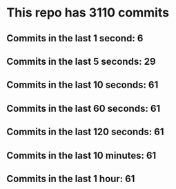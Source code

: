 # This repo has 3110 commits

## Commits in the last 1 second: 6
## Commits in the last 5 seconds: 29
## Commits in the last 10 seconds: 61
## Commits in the last 60 seconds: 61
## Commits in the last 120 seconds: 61
## Commits in the last 10 minutes: 61
## Commits in the last 1 hour: 61
